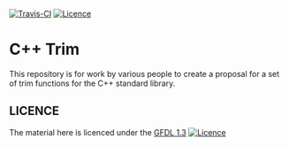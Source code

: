 [![Travis-CI](https://travis-ci.org/CppTrim/CppTrimProposal.svg?branch=master)](https://travis-ci.org/CppTrim/CppTrimProposal)
[![Licence](https://img.shields.io/badge/licence-gfdl_1.3-green.svg)](https://www.gnu.org/licenses/fdl-1.3.en.html)

# C++ Trim

This repository is for work by various people to create a proposal for a set of trim functions for the C++
standard library.

## LICENCE

The material here is licenced under the [GFDL 1.3](https://www.gnu.org/licenses/fdl-1.3.en.html)
[![Licence](https://img.shields.io/badge/licence-gfdl_1.3-green.svg)](https://www.gnu.org/licenses/fdl-1.3.en.html)
